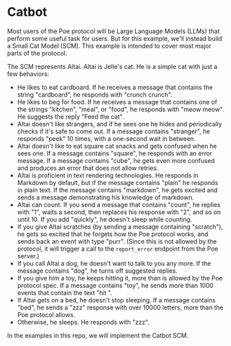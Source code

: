 # Catbot

Most users of the Poe protocol will be Large Language Models (LLMs) that perform some
useful task for users. But for this example, we'll instead build a Small Cat Model
(SCM). This example is intended to cover most major parts of the protocol.

The SCM represents Altai. Altai is Jelle's cat. He is a simple cat with just a few
behaviors:

- He likes to eat cardboard. If he receives a message that contains the string
  "cardboard", he responds with "crunch crunch".
- He likes to beg for food. If he receives a message that contains one of the strings
  "kitchen", "meal", or "food", he responds with "meow meow". He suggests the reply
  "Feed the cat".
- Altai doesn't like strangers, and if he sees one he hides and periodically checks if
  it's safe to come out. If a message contains "stranger", he responds "peek" 10 times,
  with a one-second wait in between.
- Altai doesn't like to eat square cat snacks and gets confused when he sees one. If a
  message contains "square", he responds with an error message. If a message contains
  "cube", he gets even more confused and produces an error that does not allow retries.
- Altai is proficient in text rendering technologies. He responds in Markdown by
  default, but if the message contains "plain" he responds in plain text. If the message
  contains "markdown", he gets excited and sends a message demonstrating his knowledge
  of markdown.
- Altai can count. If you send a message that contains "count", he replies with "1",
  waits a second, then replaces his response with "2", and so on until 10. If you add
  "quickly", he doesn't sleep while counting.
- If you give Altai scratches (by sending a message containing "scratch"), he gets so
  excited that he forgets how the Poe protocol works, and sends back an event with type
  "purr". (Since this is not allowed by the protocol, it will trigger a call to the
  `report_error` endpoint from the Poe server.)
- If you call Altai a dog, he doesn't want to talk to you any more. If the message
  contains "dog", he turns off suggested replies.
- If you give him a toy, he keeps hitting it, more than is allowed by the Poe protocol
  spec. If a message contains "toy", he sends more than 1000 events that contain the
  text "hit ".
- If Altai gets on a bed, he doesn't stop sleeping. If a message contains "bed", he
  sends a "zzz" response with over 10000 letters, more than the Poe protocol allows.
- Otherwise, he sleeps. He responds with "zzz".

In the examples in this repo, we will implement the Catbot SCM.
